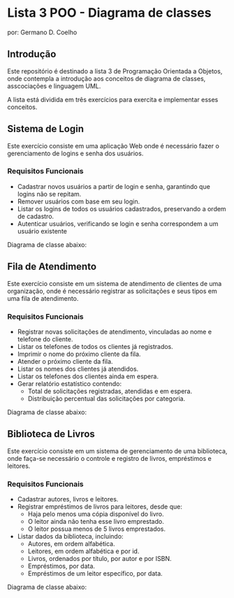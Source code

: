 # Lista 3 POO - Diagrama de classes

por: Germano D. Coelho

## Introdução

Este repositório é destinado a lista 3 de Programação Orientada a Objetos, onde contempla a introdução aos conceitos de diagrama de classes, asscociações e linguagem UML.

A lista está dividida em três exercícios para exercita e implementar esses conceitos.

## Sistema de Login

Este exercício consiste em uma aplicação Web onde é necessário fazer o gerenciamento de logins e senha dos usuários.

### Requisitos Funcionais
* Cadastrar novos usuários a partir de login e senha, garantindo que logins não se repitam.
* Remover usuários com base em seu login.
* Listar os logins de todos os usuários cadastrados, preservando a ordem de cadastro.
* Autenticar usuários, verificando se login e senha correspondem a um usuário existente

 Diagrama de classe abaixo:


 ## Fila de Atendimento

Este exercício consiste em um sistema de atendimento de clientes de uma organização, onde é necessário registrar as solicitações e seus tipos em uma fila de atendimento.

### Requisitos Funcionais
* Registrar novas solicitações de atendimento, vinculadas ao nome e telefone do cliente.
* Listar os telefones de todos os clientes já registrados.
* Imprimir o nome do próximo cliente da fila.
* Atender o próximo cliente da fila.
* Listar os nomes dos clientes já atendidos.
* Listar os telefones dos clientes ainda em espera.
* Gerar relatório estatístico contendo:
  * Total de solicitações registradas, atendidas e em espera.
  * Distribuição percentual das solicitações por categoria.

 Diagrama de classe abaixo:


 
 ## Biblioteca de Livros

Este exercício consiste em um sistema de gerenciamento de uma biblioteca, onde faça-se necessário o controle e registro de livros, empréstimos e leitores.

### Requisitos Funcionais
* Cadastrar autores, livros e leitores.
* Registrar empréstimos de livros para leitores, desde que:
  * Haja pelo menos uma cópia disponível do livro.
  * O leitor ainda não tenha esse livro emprestado.
  * O leitor possua menos de 5 livros emprestados.
* Listar dados da biblioteca, incluindo:
  * Autores, em ordem alfabética.
  * Leitores, em ordem alfabética e por id.
  * Livros, ordenados por título, por autor e por ISBN.
  * Empréstimos, por data.
  * Empréstimos de um leitor específico, por data.

 Diagrama de classe abaixo:
 

